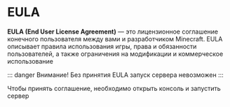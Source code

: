 # EULA

**EULA (End User License Agreement)** — это лицензионное соглашение конечного пользователя между вами и разработчиком Minecraft.
EULA описывает правила использования игры, права и обязанности пользователей, а также ограничения на модификации и коммерческое использование

::: danger Внимание!
Без принятия EULA запуск сервера невозможен
:::

Чтобы принять соглашение, необходимо открыть консоль и запустить сервер